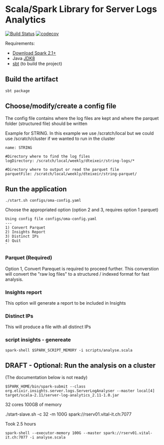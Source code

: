 # Scala/Spark Library for Server Logs Analytics 

[![Build Status](https://travis-ci.org/sib-swiss/server-log-analytics.svg?branch=master)](https://travis-ci.org/sib-swiss/server-log-analytics)
[![codecov](https://codecov.io/gh/sib-swiss/server-log-analytics/branch/master/graph/badge.svg)](https://codecov.io/gh/sib-swiss/server-log-analytics)

Requirements: 
* [Download Spark 2.1+](https://spark.apache.org/downloads.html)
* Java [JDK8](http://www.oracle.com/technetwork/java/javase/downloads/jdk8-downloads-2133151.html)
* [sbt](http://www.scala-sbt.org/download.html) (to build the project)

## Build the artifact

```shell
sbt package
```

## Choose/modify/create a config file

The config file contains where the log files are kept and where the parquet folder (structured file) should be written 

Example for STRING. 
In this example we use /scratch/local but we could use /scratch/cluster if we wanted to run in the cluster

```
name: STRING

#Directory where to find the log files
logDirectory: /scratch/local/weekly/dteixeir/string-logs/*

#Directory where to output or read the parquet file
parquetFile: /scratch/local/weekly/dteixeir/string-parquet/

```

## Run the application

```shell
./start.sh configs/oma-config.yaml
```

Choose the appropriated option (option 2 and 3, requires option 1 parquet)

```
Using config file configs/oma-config.yaml
---
1) Convert Parquet
2) Insights Report
3) Distinct IPs
4) Quit
`
```

### Parquet (Required)

Option 1, Convert Parequet is required to proceed further.
This converstion will convert the "raw log files" to a structured / indexed format for fast analysis.

### Insights report
This option will generate a report to be included in Insights 

### Distinct IPs
This will produce a file with all distinct IPs

### script insights - genereate  
```shell
spark-shell $SPARK_SCRIPT_MEMORY -i scripts/analyse.scala
```

## DRAFT - Optional: Run the analysis on a cluster

(The documentation below is not ready)
```shell
$SPARK_HOME/bin/spark-submit --class org.elixir.insights.server.logs.ServerLogAnalyser --master local[4] target/scala-2.11/server-log-analytics_2.11-1.0.jar
```

32 cores
100GB of memory

./start-slave.sh -c 32 -m 100G spark://rserv01.vital-it.ch:7077


Took 2.5 hours
```
spark-shell --executor-memory 100G --master spark://rserv01.vital-it.ch:7077 -i analyse.scala
```
